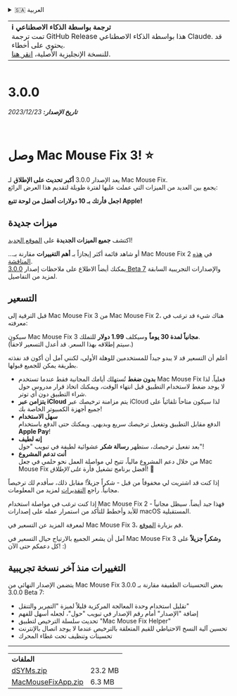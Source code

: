 <details>
<summary>🇸🇦 العربية</summary>

[🇬🇧 English (GitHub Release)](https://github.com/noah-nuebling/mac-mouse-fix/releases/tag/3.0.0)\
[🇦🇩 Català](https://redirect.macmousefix.com/?target=mmf-release&tag=3.0.0&locale=ca)\
[🇩🇪 Deutsch](https://redirect.macmousefix.com/?target=mmf-release&tag=3.0.0&locale=de)\
[🇪🇸 Español](https://redirect.macmousefix.com/?target=mmf-release&tag=3.0.0&locale=es)\
[🇫🇷 Français](https://redirect.macmousefix.com/?target=mmf-release&tag=3.0.0&locale=fr)\
[🇮🇩 Indonesia](https://redirect.macmousefix.com/?target=mmf-release&tag=3.0.0&locale=id)\
[🇮🇹 Italiano](https://redirect.macmousefix.com/?target=mmf-release&tag=3.0.0&locale=it)\
[🇭🇺 Magyar](https://redirect.macmousefix.com/?target=mmf-release&tag=3.0.0&locale=hu)\
[🇳🇱 Nederlands](https://redirect.macmousefix.com/?target=mmf-release&tag=3.0.0&locale=nl)\
[🇵🇱 Polski](https://redirect.macmousefix.com/?target=mmf-release&tag=3.0.0&locale=pl)\
[🇧🇷 Português (Brasil)](https://redirect.macmousefix.com/?target=mmf-release&tag=3.0.0&locale=pt-BR)\
[🇵🇹 Português (Portugal)](https://redirect.macmousefix.com/?target=mmf-release&tag=3.0.0&locale=pt-PT)\
[🇷🇴 Română](https://redirect.macmousefix.com/?target=mmf-release&tag=3.0.0&locale=ro)\
[🇸🇪 Svenska](https://redirect.macmousefix.com/?target=mmf-release&tag=3.0.0&locale=sv)\
[🇻🇳 Tiếng Việt](https://redirect.macmousefix.com/?target=mmf-release&tag=3.0.0&locale=vi)\
[🇹🇷 Türkçe](https://redirect.macmousefix.com/?target=mmf-release&tag=3.0.0&locale=tr)\
[🇨🇿 Čeština](https://redirect.macmousefix.com/?target=mmf-release&tag=3.0.0&locale=cs)\
[🇬🇷 Ελληνικά](https://redirect.macmousefix.com/?target=mmf-release&tag=3.0.0&locale=el)\
[🇷🇺 Русский](https://redirect.macmousefix.com/?target=mmf-release&tag=3.0.0&locale=ru)\
[🇺🇦 Українська](https://redirect.macmousefix.com/?target=mmf-release&tag=3.0.0&locale=uk)\
[🇮🇱 עברית](https://redirect.macmousefix.com/?target=mmf-release&tag=3.0.0&locale=he)\
**🇸🇦 العربية**\
[🇮🇳 हिन्दी](https://redirect.macmousefix.com/?target=mmf-release&tag=3.0.0&locale=hi)\
[🇹🇭 ไทย](https://redirect.macmousefix.com/?target=mmf-release&tag=3.0.0&locale=th)\
[🇨🇳 中文 (简体)](https://redirect.macmousefix.com/?target=mmf-release&tag=3.0.0&locale=zh-Hans)\
[🇨🇳 中文 (繁體)](https://redirect.macmousefix.com/?target=mmf-release&tag=3.0.0&locale=zh-Hant)\
[🇭🇰 中文（香港)](https://redirect.macmousefix.com/?target=mmf-release&tag=3.0.0&locale=zh-HK)\
[🇯🇵 日本語](https://redirect.macmousefix.com/?target=mmf-release&tag=3.0.0&locale=ja)\
[🇰🇷 한국어](https://redirect.macmousefix.com/?target=mmf-release&tag=3.0.0&locale=ko)\
[Help translate Mac Mouse Fix to different languages!](https://github.com/noah-nuebling/mac-mouse-fix/discussions/731)
</details>
<table align=><td>
<b>ℹ️ ترجمة بواسطة الذكاء الاصطناعي</b><br>
تمت ترجمة GitHub Release هذا بواسطة الذكاء الاصطناعي Claude. قد يحتوي على أخطاء.<br>
للنسخة الإنجليزية الأصلية، <a href="https://github.com/noah-nuebling/mac-mouse-fix/releases/tag/3.0.0">انقر هنا</a>.
</td></table>

<table></table>

# 3.0.0
***تاريخ الإصدار:** 23‏/12‏/2023*

<br>

# وصل Mac Mouse Fix 3! ⭐️

يعد الإصدار 3.0.0 **أكبر تحديث على الإطلاق** لـ Mac Mouse Fix.\
يجمع بين العديد من الميزات التي عملت عليها لفترة طويلة لتقديم هذا العرض الرائع:

**اجعل فأرتك بـ 10 دولارات أفضل من لوحة تتبع Apple!**

## ميزات جديدة

اكتشف **جميع الميزات الجديدة** على [الموقع الجديد](http://macmousefix.com/)!

...أو شاهد قائمة أكثر إيجازاً بـ **أهم التغييرات** مقارنة بـ Mac Mouse Fix 2 في [هذه المناقشة](https://github.com/noah-nuebling/mac-mouse-fix/discussions/743#discussioncomment-7938922).\
يمكنك أيضاً الاطلاع على ملاحظات إصدار [3.0.0 Beta 7](https://redirect.macmousefix.com/?target=mmf-release&tag=3.0.0-Beta-7&locale=ar) والإصدارات التجريبية السابقة لمزيد من التفاصيل.

## التسعير

قبل الترقية إلى Mac Mouse Fix 3 من Mac Mouse Fix 2، هناك شيء قد ترغب في معرفته:

سيكون Mac Mouse Fix 3 **مجانياً لمدة 30 يوماً** وسيكلف **1.99 دولار** للتملك.\
(سيتم إطلاقه بهذا السعر. قد أعدل التسعير لاحقاً.)

أعلم أن التسعير قد لا يبدو جيداً للمستخدمين للوهلة الأولى، لكنني آمل أن أكون قد نفذته بطريقة يمكن للجميع قبولها.

- **بدون ضغط**
   تُستهلك أيامك المجانية فقط عندما تستخدم Mac Mouse Fix فعلياً. لذا لا يوجد ضغط لاستخدام التطبيق قبل انتهاء الوقت، ويمكنك اتخاذ قرار مدروس حول شراء التطبيق دون أي توتر.
- **يتزامن عبر iCloud**
  يتم مزامنة ترخيصك عبر iCloud لذا سيكون متاحاً تلقائياً على جميع أجهزة الكمبيوتر الخاصة بك!
- **سهل الاستخدام**\
   الدفع مقابل التطبيق وتفعيل ترخيصك سريع وبديهي. ويمكنك حتى الدفع باستخدام **Apple Pay**!
- **إنه لطيف**\
   بعد تفعيل ترخيصك، ستظهر **رسالة شكر** عشوائية لطيفة في تبويب "حول"!
- **أنت تدعم المشروع**\
   من خلال دعم المشروع مالياً، تتيح لي مواصلة العمل نحو حلمي في جعل Mac Mouse Fix أفضل برنامج تشغيل فأرة *على الإطلاق*! 🚀

إذا كنت قد اشتريت لي مخفوقاً من قبل - شكراً جزيلاً! مقابل ذلك، سأقدم لك ترخيصاً مجانياً. راجع [التقديرات](https://github.com/noah-nuebling/mac-mouse-fix/blob/master/Acknowledgements.md#-paypal-donations) لمزيد من المعلومات.

إذا كنت ترغب في مواصلة استخدام Mac Mouse Fix 2 - فهذا جيد أيضاً. سيظل مجانياً للأبد وأخطط للتأكد من استمرار عمله على إصدارات macOS المستقبلية.

لمعرفة المزيد عن التسعير في Mac Mouse Fix 3، قم بزيارة [الموقع](https://macmousefix.com/#price).

آمل أن يشعر الجميع بالارتياح حيال التسعير في Mac Mouse Fix 3 و**شكراً جزيلاً** على كل دعمكم حتى الآن! :)

## التغييرات منذ آخر نسخة تجريبية

يتضمن الإصدار النهائي من Mac Mouse Fix 3.0.0 بعض التحسينات الطفيفة مقارنة بـ 3.0.0 Beta 7:

- تقليل استخدام وحدة المعالجة المركزية قليلاً لميزة "التمرير والتنقل"
- إضافة "الإصدار" أمام رقم الإصدار في تبويب "حول"، لجعله أسهل للفهم
- تحديث سلسلة الترخيص لتطبيق "Mac Mouse Fix Helper"
- تحسين آلية النسخ الاحتياطي للقيم المتعلقة بالترخيص عندما لا يوجد اتصال بالإنترنت
- تحسينات وتنظيف تحت غطاء المحرك

---

<table align="start">
<tr>
    <td colspan=2>
        <b>الملفات</b>
    </td>
</tr>
<tr>
    <td><a href="https://github.com/noah-nuebling/mac-mouse-fix/releases/download/3.0.0/dSYMs.zip">dSYMs.zip</a></td>
    <td>23.2 MB</td>
</tr>
<tr>
    <td><a href="https://github.com/noah-nuebling/mac-mouse-fix/releases/download/3.0.0/MacMouseFixApp.zip">MacMouseFixApp.zip</a></td>
    <td>6.3 MB</td>
</tr>
</table>